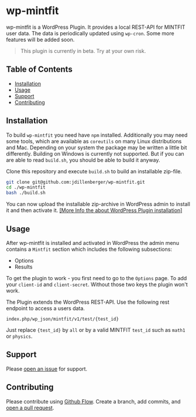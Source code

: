 # wp-mintfit

wp-mintfit is a WordPress Plugin. It provides a local REST-API for MINTFIT user data.
The data is periodically updated using `wp-cron`. Some more features will be added soon.

> This plugin is currently in beta. Try at your own risk.

## Table of Contents

- [Installation](#installation)
- [Usage](#usage)
- [Support](#support)
- [Contributing](#contributing)

## Installation

To build `wp-mintfit` you need have `npm` installed. 
Additionally you may need some tools, which are available as `coreutils` on many Linux distributions and Mac.
Depending on your system the package may be written a little bit differently.
Building on Windows is currently not supported. But if you can are able to read `build.sh`, you should be able to build it anyway. 

Clone this repository and execute `build.sh` to build an installable zip-file.

```sh
git clone git@github.com:jdillenberger/wp-mintfit.git
cd ./wp-mintfit
bash ./build.sh
```

You can now upload the installable zip-archive in WordPress admin to install it and then activate it. [[More Info the about WordPress Plugin installation]](https://wordpress.org/support/article/managing-plugins/#manual-upload-via-wordpress-admin)

## Usage

After wp-mintfit is installed and activated in WordPress the admin menu contains a `Mintfit` section
which includes the following subsections: 

- Options
- Results

To get the plugin to work - you first need to go to the `Options` page. To add your `client-id` and `client-secret`.
Without those two keys the plugin won't work.

The Plugin extends the WordPress REST-API. Use the following rest endpoint to access a users data.


```index.php/wp_json/mintfit/v1/test/{test_id}```

Just replace `{test_id}` by `all` or by a valid MINTFIT `test_id` such as `math1` or `physics`. 


## Support

Please [open an issue](https://github.com/jdillenberger/wp-mintfit/issues/new) for support.

## Contributing

Please contribute using [Github Flow](https://guides.github.com/introduction/flow/). Create a branch, add commits, and [open a pull request](https://github.com/jdillenberger/wp-mintfit/compare).
